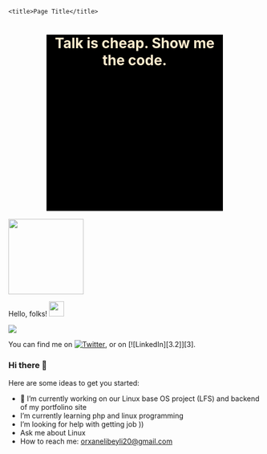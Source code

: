 <html>
<head>
   
    <title>Page Title</title>
    
</head>
<body>
    <div  style="background-color:black; width:70%; margin:auto; color:blanchedalmond">
        <center><h1>Talk is cheap. Show me the code.</h1></center>
        <h3 style="padding-left:700px">Linus Torvalds</h3>
    </div>
</body>
</html>



<img src="https://drive.google.com/thumbnail?id=1kQA_5aaJqZ6mk8VldHqWeaMRs34Xc_KI" width="150px">

Hello, folks! <img src="https://raw.githubusercontent.com/MartinHeinz/MartinHeinz/master/wave.gif" width="30px">

<img align="center" src="https://github-readme-stats.vercel.app/api/<CARD_TYPE>/?username=<USERNAME>&theme=<THEME_NAME>" />




<!-- Actual text -->

You can find me on [![Twitter][1.2]][1], or on [![LinkedIn][3.2]][3].

<!-- Icons -->

[1.2]: http://i.imgur.com/wWzX9uB.png (twitter icon without padding)
[2.2]: https://raw.githubusercontent.com/MartinHeinz/MartinHeinz/master/linkedin-3-16.png (LinkedIn icon without padding)

<!-- Links to your social media accounts -->

[1]: https://twitter.com/Martin_Heinz_
[2]: https://www.linkedin.com/in/heinz-martin/


### Hi there 👋






Here are some ideas to get you started:

- 🔭 I’m currently working on our Linux base OS project (LFS) and backend of my portfolino site
-  I’m currently learning php and linux programming
-  I’m looking for help with getting job ))
-  Ask me about Linux
-  How to reach me: orxanelibeyli20@gmail.com

